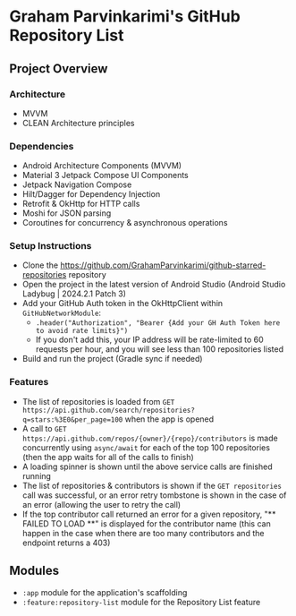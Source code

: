 # Graham Parvinkarimi's GitHub Repository List

## Project Overview

### Architecture

* MVVM
* CLEAN Architecture principles

### Dependencies

* Android Architecture Components (MVVM)
* Material 3 Jetpack Compose UI Components
* Jetpack Navigation Compose
* Hilt/Dagger for Dependency Injection
* Retrofit & OkHttp for HTTP calls
* Moshi for JSON parsing
* Coroutines for concurrency & asynchronous operations

### Setup Instructions

* Clone the https://github.com/GrahamParvinkarimi/github-starred-repositories repository
* Open the project in the latest version of Android Studio (Android Studio Ladybug | 2024.2.1 Patch 3)
* Add your GitHub Auth token in the OkHttpClient within `GitHubNetworkModule`:
    * `.header("Authorization", "Bearer {Add your GH Auth Token here to avoid rate limits}")`
    * If you don't add this, your IP address will be rate-limited to 60 requests per hour, and you will see less than 100 repositories listed
* Build and run the project (Gradle sync if needed)

### Features

* The list of repositories is loaded from `GET https://api.github.com/search/repositories?q=stars:%3E0&per_page=100` when the app is opened
* A call to `GET https://api.github.com/repos/{owner}/{repo}/contributors` is made concurrently using `async/await` for each of the top 100 repositories (then the app waits for all of the calls to finish)
* A loading spinner is shown until the above service calls are finished running
* The list of repositories & contributors is shown if the `GET repositories` call was successful, or an error retry tombstone is shown in the case of an error (allowing the user to retry the call)
* If the top contributor call returned an error for a given repository, "** FAILED TO LOAD **" is displayed for the contributor name (this can happen in the case when there are too many contributors and the endpoint returns a 403)

## Modules

* `:app` module for the application's scaffolding
* `:feature:repository-list` module for the Repository List feature